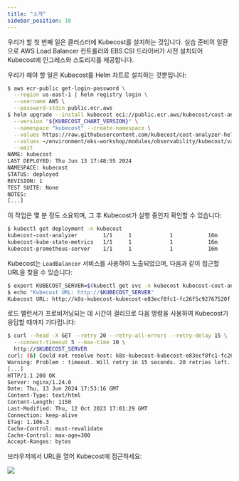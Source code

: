```yaml
---
title: "소개"
sidebar_position: 10
---
```


우리가 할 첫 번째 일은 클러스터에 Kubecost를 설치하는 것입니다. 실습 준비의 일환으로 AWS Load Balancer 컨트롤러와 EBS CSI 드라이버가 사전 설치되어 Kubecost에 인그레스와 스토리지를 제공합니다.

우리가 해야 할 일은 Kubecost를 Helm 차트로 설치하는 것뿐입니다:

```bash timeout=300
$ aws ecr-public get-login-password \
  --region us-east-1 | helm registry login \
  --username AWS \
  --password-stdin public.ecr.aws
$ helm upgrade --install kubecost oci://public.ecr.aws/kubecost/cost-analyzer \
  --version "${KUBECOST_CHART_VERSION}" \
  --namespace "kubecost" --create-namespace \
  --values https://raw.githubusercontent.com/kubecost/cost-analyzer-helm-chart/v${KUBECOST_CHART_VERSION}/cost-analyzer/values-eks-cost-monitoring.yaml \
  --values ~/environment/eks-workshop/modules/observability/kubecost/values.yaml \
  --wait
NAME: kubecost
LAST DEPLOYED: Thu Jun 13 17:48:55 2024
NAMESPACE: kubecost
STATUS: deployed
REVISION: 1
TEST SUITE: None
NOTES:
[...]
```

이 작업은 몇 분 정도 소요되며, 그 후 Kubecost가 실행 중인지 확인할 수 있습니다:

```bash
$ kubectl get deployment -n kubecost
kubecost-cost-analyzer        1/1     1            1           16m
kubecost-kube-state-metrics   1/1     1            1           16m
kubecost-prometheus-server    1/1     1            1           16m
```

Kubecost는 `LoadBalancer` 서비스를 사용하여 노출되었으며, 다음과 같이 접근할 URL을 찾을 수 있습니다:

```bash
$ export KUBECOST_SERVER=$(kubectl get svc -n kubecost kubecost-cost-analyzer -o json | jq --raw-output '.status.loadBalancer.ingress[0].hostname'):9090
$ echo "Kubecost URL: http://$KUBECOST_SERVER"
Kubecost URL: http://k8s-kubecost-kubecost-e83ecf8fc1-fc26f5c92767520f.elb.us-west-2.amazonaws.com:9090
```

로드 밸런서가 프로비저닝되는 데 시간이 걸리므로 다음 명령을 사용하여 Kubecost가 응답할 때까지 기다립니다:

```bash timeout=300
$ curl --head -X GET --retry 20 --retry-all-errors --retry-delay 15 \
  --connect-timeout 5 --max-time 10 \
  http://$KUBECOST_SERVER
curl: (6) Could not resolve host: k8s-kubecost-kubecost-e83ecf8fc1-fc26f5c92767520f.elb.us-west-2.amazonaws.com
Warning: Problem : timeout. Will retry in 15 seconds. 20 retries left.
[...]
HTTP/1.1 200 OK
Server: nginx/1.24.0
Date: Thu, 13 Jun 2024 17:53:16 GMT
Content-Type: text/html
Content-Length: 1150
Last-Modified: Thu, 12 Oct 2023 17:01:29 GMT
Connection: keep-alive
ETag: 1.106.3
Cache-Control: must-revalidate
Cache-Control: max-age=300
Accept-Ranges: bytes
```

브라우저에서 URL을 열어 Kubecost에 접근하세요:

<Browser url='http://k8s-kubecost-kubecost-e83ecf8fc1-fc26f5c92767520f.elb.us-west-2.amazonaws.com:9090'>
<img src={require('./assets/overview.webp').default}/>
</Browser>